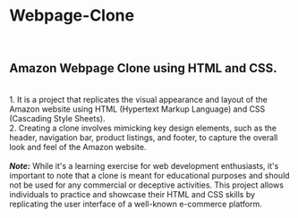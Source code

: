 # Webpage-Clone
<br>
<h2>Amazon Webpage Clone using HTML and CSS.</h2>
<br>
1. It is a project that replicates the visual appearance and layout of the Amazon website using HTML (Hypertext Markup Language) and CSS (Cascading Style Sheets).
<br>
2. Creating a clone involves mimicking key design elements, such as the header, navigation bar, product listings, and footer, to capture the overall look and feel of the Amazon website.
<br>
<br>
<b><i>Note:</i></b> While it's a learning exercise for web development enthusiasts, it's important to note that a clone is meant for educational purposes and should not be used for any commercial or deceptive activities. This project allows individuals to practice and showcase their HTML and CSS skills by replicating the user interface of a well-known e-commerce platform.